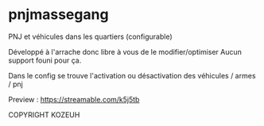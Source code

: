 # pnjmassegang
PNJ et véhicules dans les quartiers (configurable)

Développé à l'arrache donc libre à vous de le modifier/optimiser
Aucun support founi pour ça.

Dans le config se trouve l'activation ou désactivation des véhicules / armes / pnj

Preview : https://streamable.com/k5j5tb

COPYRIGHT KOZEUH
